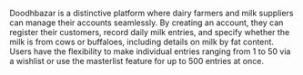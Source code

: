 Doodhbazar is a distinctive platform where dairy farmers and milk suppliers can manage their accounts seamlessly. By creating an account, they can register their customers, record daily milk entries, and specify whether the milk is from cows or buffaloes, including details on milk by fat content. Users have the flexibility to make individual entries ranging from 1 to 50 via a wishlist or use the masterlist feature for up to 500 entries at once.

